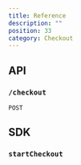 ```yaml
---
title: Reference
description: ""
position: 33
category: Checkout
---
```


## API

### `/checkout`

`POST`

## SDK

### `startCheckout`